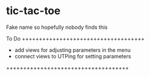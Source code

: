 # tic-tac-toe
Fake name so hopefully nobody finds this

To Do
++++++++++++++++++++++++++++++++++++
- add views for adjusting parameters in the menu
- connect views to UTPing for setting parameters


++++++++++++++++++++++++++++++++++++
